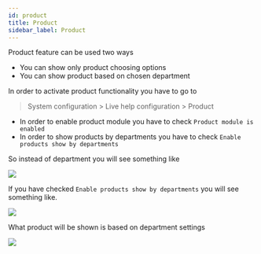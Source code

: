 ```yaml
---
id: product
title: Product
sidebar_label: Product
---
```


Product feature can be used two ways
 * You can show only product choosing options
 * You can show product based on chosen department
 
In order to activate product functionality you have to go to
> System configuration > Live help configuration > Product

 * In order to enable product module you have to check `Product module is enabled`
 * In order to show products by departments you have to check `Enable products show by departments`
 
So instead of department you will see something like
 
![](/img/product/product.jpg)

If you have checked `Enable products show by departments` you will see something like.

![](/img/product/product-by-department.jpg)

What product will be shown is based on department settings

![](/img/product/department-product-configuration.jpg)
